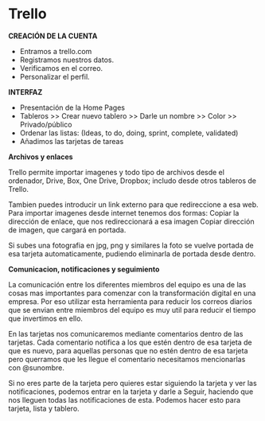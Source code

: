 # Trello

**CREACIÓN DE LA CUENTA**
- Entramos a trello.com
- Registramos nuestros datos.
- Verificamos en el correo.
- Personalizar el perfil.

**INTERFAZ**
- Presentación de la Home Pages
- Tableros >> Crear nuevo tablero >> Darle un nombre >> Color >> Privado/público
- Ordenar las listas: (Ideas, to do, doing, sprint, complete, validated)
- Añadimos las tarjetas de tareas

**Archivos y enlaces**

Trello permite importar imagenes y todo tipo de archivos desde el ordenador, Drive, Box, One Drive, Dropbox; includo desde otros tableros de Trello.

Tambien puedes introducir un link externo para que redireccione a esa web.
Para importar imagenes desde internet tenemos dos formas:
Copiar la dirección de enlace, que nos redireccionará a esa imagen
Copiar dirección de imagen, que cargará en portada.

Si subes una fotografia en jpg, png y similares la foto se vuelve portada de esa tarjeta automaticamente, pudiendo eliminarla de portada desde dentro.

**Comunicacion, notificaciones y seguimiento**

La comunicación entre los diferentes miembros del equipo es una de las cosas mas importantes para comenzar con la transformación digital en una empresa. Por eso utilizar esta herramienta para reducir los correos diarios que se envian entre miembros del equipo es muy util para reducir el tiempo que invertimos en ello.

En las tarjetas nos comunicaremos mediante comentarios dentro de las tarjetas.
Cada comentario notifica a los que estén dentro de esa tarjeta de que es nuevo, para aquellas personas que no estén dentro de esa tarjeta pero querramos que les llegue el comentario necesitamos mencionarlas con @sunombre.

Si no eres parte de la tarjeta pero quieres estar siguiendo la tarjeta y ver las notificaciones, podemos entrar en la tarjeta y darle a Seguir, haciendo que nos lleguen todas las notificaciones de esta.
Podemos hacer esto para tarjeta, lista y tablero.

